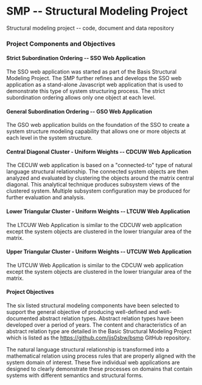 # SMP -- Structural Modeling Project

Structural modeling project -- code, document and data repository

### Project Components and Objectives

#### Strict Subordination Ordering -- SSO Web Application

The SSO web application was started as part of the Basis Structural Modeling Project.
The SMP further refines and develops the SSO web application as a stand-alone Javascript
web application that is used to demonstrate this type of system structuring process.  The 
strict subordination ordering allows only one object at each level.

#### General Subordination Ordering -- GSO Web Application

The GSO web application builds on the foundation of the SSO to create a system structure 
modeling capability that allows one or more objects at each level in the system structure.

#### Central Diagonal Cluster - Uniform Weights -- CDCUW Web Application

The CECUW web application is based on a "connected-to" type of natural language 
structural relationship.  The connected system objects are then analyzed and evaluated
by clustering the objects around the matrix central diagonal.  This analytical technique
produces subsystem views of the clustered system.  Multiple subsystem configuration may
be produced for further evaluation and analysis.

#### Lower Triangular Cluster - Uniform Weights -- LTCUW Web Application

The LTCUW Web Application is similar to the CDCUW web application except the system 
objects are clustered in the lower triangular area of the matrix.

#### Upper Triangular Cluster - Uniform Weights -- UTCUW Web Application

The UTCUW Web Application is similar to the CDCUW web application except the system 
objects are clustered in the lower triangular area of the matrix.

#### Project Objectives

The six listed structural modeling components have been selected to support the general 
objective of producing well-defined and well-documented abstract relation types.  Abstract
relation types have been developed over a period of years.  The content and 
characteristics of an abstract relation type are detailed in the Basic Structural Modeling
Project which is listed as the https://github.com/jjs0sbw/bsmp GitHub repository.

The natural language structural relationship is transformed into a mathematical relation 
using process rules that are properly aligned with the system domain of interest.  These 
five individual web applications are designed to clearly demonstrate these processes on 
domains that contain systems with different semantics and structural forms.